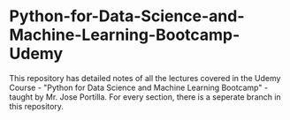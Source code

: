 # Python-for-Data-Science-and-Machine-Learning-Bootcamp-Udemy
This repository has detailed notes of all the lectures covered in the Udemy Course - "Python for Data Science and Machine Learning Bootcamp" - taught by Mr. Jose Portilla.
For every section, there is a seperate branch in this repository.
